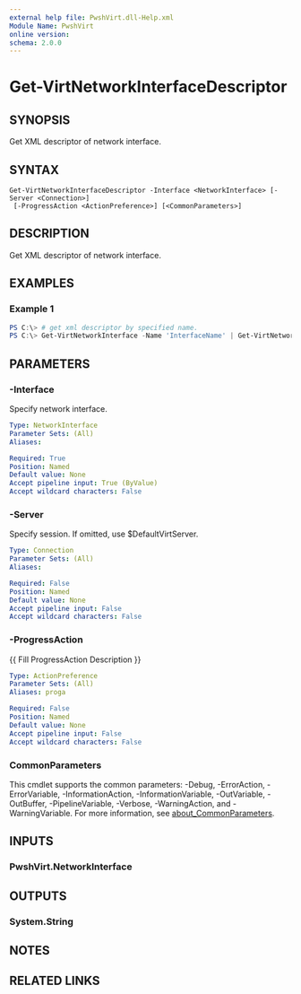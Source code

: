 ```yaml
---
external help file: PwshVirt.dll-Help.xml
Module Name: PwshVirt
online version:
schema: 2.0.0
---
```


# Get-VirtNetworkInterfaceDescriptor

## SYNOPSIS
Get XML descriptor of network interface.

## SYNTAX

```
Get-VirtNetworkInterfaceDescriptor -Interface <NetworkInterface> [-Server <Connection>]
 [-ProgressAction <ActionPreference>] [<CommonParameters>]
```

## DESCRIPTION
Get XML descriptor of network interface.

## EXAMPLES

### Example 1
```powershell
PS C:\> # get xml descriptor by specified name.
PS C:\> Get-VirtNetworkInterface -Name 'InterfaceName' | Get-VirtNetworkInterfaceDescriptor
```

## PARAMETERS

### -Interface
Specify network interface.

```yaml
Type: NetworkInterface
Parameter Sets: (All)
Aliases:

Required: True
Position: Named
Default value: None
Accept pipeline input: True (ByValue)
Accept wildcard characters: False
```

### -Server
Specify session.
If omitted, use $DefaultVirtServer.

```yaml
Type: Connection
Parameter Sets: (All)
Aliases:

Required: False
Position: Named
Default value: None
Accept pipeline input: False
Accept wildcard characters: False
```

### -ProgressAction
{{ Fill ProgressAction Description }}

```yaml
Type: ActionPreference
Parameter Sets: (All)
Aliases: proga

Required: False
Position: Named
Default value: None
Accept pipeline input: False
Accept wildcard characters: False
```

### CommonParameters
This cmdlet supports the common parameters: -Debug, -ErrorAction, -ErrorVariable, -InformationAction, -InformationVariable, -OutVariable, -OutBuffer, -PipelineVariable, -Verbose, -WarningAction, and -WarningVariable. For more information, see [about_CommonParameters](http://go.microsoft.com/fwlink/?LinkID=113216).

## INPUTS

### PwshVirt.NetworkInterface

## OUTPUTS

### System.String

## NOTES

## RELATED LINKS
